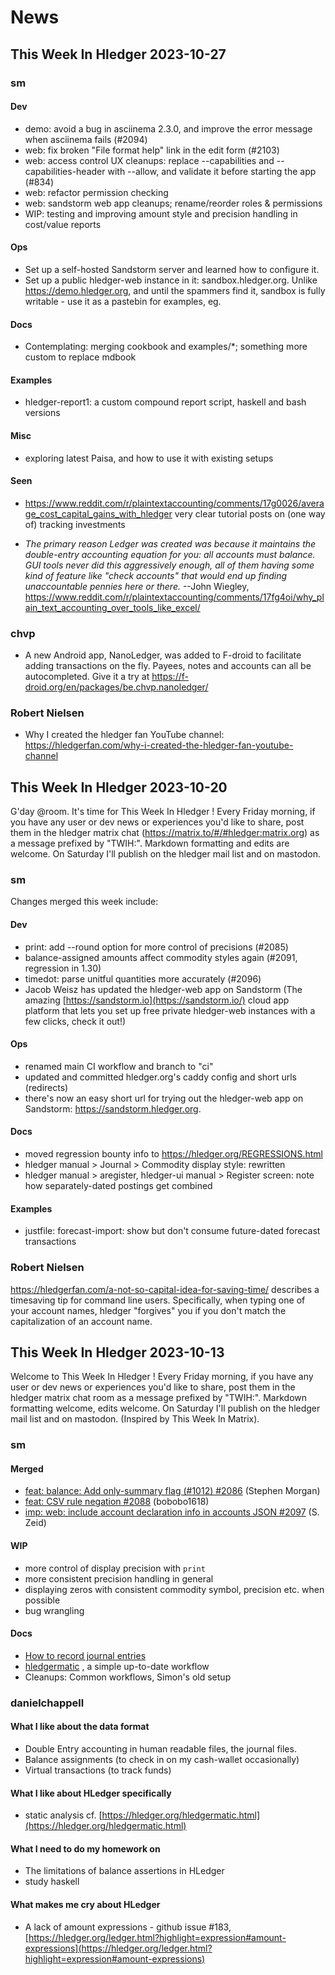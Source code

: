 # News

<div class="pagetoc" style="white-space:nowrap;">

<!-- toc -->
</div>

## This Week In Hledger 2023-10-27

### sm

#### Dev

- demo: avoid a bug in asciinema 2.3.0, and improve the error message when asciinema fails (#2094)
- web: fix broken "File format help" link in the edit form (#2103)
- web: access control UX cleanups: replace --capabilities and --capabilities-header with --allow, and validate it before starting the app (#834)
- web: refactor permission checking
- web: sandstorm web app cleanups; rename/reorder roles & permissions
- WIP: testing and improving amount style and precision handling in cost/value reports

#### Ops

- Set up a self-hosted Sandstorm server and learned how to configure it.
- Set up a public hledger-web instance in it: sandbox.hledger.org.
  Unlike <https://demo.hledger.org>, and until the spammers find it,
  sandbox is fully writable - use it as a pastebin for examples, eg.

#### Docs

- Contemplating: merging cookbook and examples/*; something more custom to replace mdbook

#### Examples

- hledger-report1: a custom compound report script, haskell and bash versions

#### Misc

- exploring latest Paisa, and how to use it with existing setups

#### Seen

- <https://www.reddit.com/r/plaintextaccounting/comments/17g0026/average_cost_capital_gains_with_hledger>
  very clear tutorial posts on (one way of) tracking investments

- *The primary reason Ledger was created was because it maintains the
  double-entry accounting equation for you: all accounts must
  balance. GUI tools never did this aggressively enough, all of them
  having some kind of feature like "check accounts" that would end up
  finding unaccountable pennies here or there.* --John Wiegley,
  <https://www.reddit.com/r/plaintextaccounting/comments/17fg4oi/why_plain_text_accounting_over_tools_like_excel/>


### chvp

- A new Android app, NanoLedger,  was added to F-droid to facilitate adding transactions on the fly. 
  Payees, notes and accounts can all be autocompleted. 
  Give it a try at <https://f-droid.org/en/packages/be.chvp.nanoledger/>


### Robert Nielsen

- Why I created the hledger fan YouTube channel:
  <https://hledgerfan.com/why-i-created-the-hledger-fan-youtube-channel>



## This Week In Hledger 2023-10-20

G'day @room. It's time for This Week In Hledger ! 
Every Friday morning, if you have any user or dev news or experiences you'd like to share, post them in the hledger matrix chat  (<https://matrix.to/#/#hledger:matrix.org>) as a message prefixed by "TWIH:". Markdown formatting and edits are welcome. On Saturday I'll publish on the hledger mail list and on mastodon.
  
### sm

Changes merged this week include:

#### Dev

- print: add --round option for more control of precisions (#2085)
- balance-assigned amounts affect commodity styles again (#2091, regression in 1.30)
- timedot: parse unitful quantities more accurately (#2096)
- Jacob Weisz has updated the hledger-web app on Sandstorm 
  (The amazing [https://sandstorm.io](https://sandstorm.io/) cloud app platform that lets you set up free private hledger-web instances with a few clicks, check it out!)

#### Ops

- renamed main CI workflow and branch to "ci"
- updated and committed hledger.org's caddy config and short urls (redirects)
- there's now an easy short url for trying out the hledger-web app on Sandstorm: <https://sandstorm.hledger.org>.

#### Docs

- moved regression bounty info to <https://hledger.org/REGRESSIONS.html>
- hledger manual > Journal > Commodity display style: rewritten
- hledger manual > aregister, hledger-ui manual > Register screen: note how separately-dated postings get combined

#### Examples
- justfile: forecast-import: show but don't consume future-dated forecast transactions

### Robert Nielsen

<https://hledgerfan.com/a-not-so-capital-idea-for-saving-time/> describes a timesaving tip for command line users. Specifically, when typing one of your account names, hledger "forgives" you if you don't match the capitalization of an account name.


## This Week In Hledger 2023-10-13

Welcome to This Week In Hledger ! Every Friday morning, if you have
any user or dev news or experiences you'd like to share, post them in
the hledger matrix chat room as a message prefixed by
"TWIH:". Markdown formatting welcome, edits welcome. On Saturday I'll
publish on the hledger mail list and on mastodon. (Inspired by This
Week In Matrix).

### sm

#### Merged

- [feat: balance: Add only-summary flag (#1012) #2086](https://github.com/simonmichael/hledger/pull/2086) (Stephen Morgan)
- [feat: CSV rule negation #2088](https://github.com/simonmichael/hledger/pull/2088) (bobobo1618)
- [imp: web: include account declaration info in accounts JSON #2097](https://github.com/simonmichael/hledger/pull/2097) (S. Zeid)

#### WIP

- more control of display precision with `print`
- more consistent precision handling in general
- displaying zeros with consistent commodity symbol, precision etc. when possible
- bug wrangling

#### Docs

- [How to record journal entries](https://hledger.org/how-to-record.html#how-to-record-journal-entries)
- [hledgermatic](https://hledger.org/hledgermatic.html#hledgermatic) , a simple up-to-date workflow
- Cleanups: Common workflows, Simon's old setup

### danielchappell

#### What I like about the data format
- Double Entry accounting in human readable files, the journal files.
- Balance assignments (to check in on my cash-wallet occasionally)
- Virtual transactions (to track funds)

#### What I like about HLedger specifically
- static analysis cf. [https://hledger.org/hledgermatic.html](https://hledger.org/hledgermatic.html)

#### What I need to do my homework on
- The limitations of balance assertions in HLedger
- study haskell

#### What makes me cry about HLedger
- A lack of amount expressions - github issue #183, [https://hledger.org/ledger.html?highlight=expression#amount-expressions](https://hledger.org/ledger.html?highlight=expression#amount-expressions)



<!--
## About
Schedule:
Every Friday..
Use each post  news as template for next.
Post to:
<https://hledger.org/news.html>
<https://mail.hledger.org>
<https://fosstodon.org/@simonmic> tags `#hledger #PlainTextAccounting`

## Template

hledger news, posted most Fridays. Share content submissions in the #hledger chat.

### News
Recent developments.

### Tips
User tips, contributor tips.

### Jobs
Five ways you could help the project !
If a bounty will help justify the time, we encourage that; just say "bounty ?" when responding.

1. ...
2. ...
3. ...
4. ...
5. ...

### Quote of the week

-->
